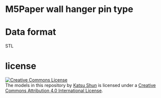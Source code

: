 # M5Paper wall hanger pin type

# Data format
STL

# license
<a rel="license" href="http://creativecommons.org/licenses/by/4.0/"><img alt="Creative Commons License" style="border-width:0" src="https://i.creativecommons.org/l/by/4.0/88x31.png" /></a><br /><span xmlns:dct="http://purl.org/dc/terms/" property="dct:title">The models in this repository</span> by <a xmlns:cc="http://creativecommons.org/ns#" href="https://github.com/Katsushun89/3d_print_models/" property="cc:attributionName" rel="cc:attributionURL">Katsu Shun</a> is licensed under a <a rel="license" href="http://creativecommons.org/licenses/by/4.0/">Creative Commons Attribution 4.0 International License</a>.

